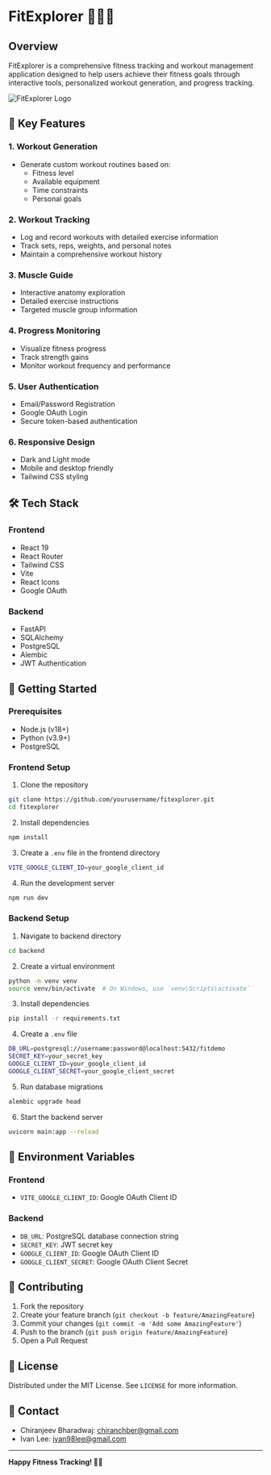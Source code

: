 # FitExplorer 🏋️‍♀️💪

## Overview

FitExplorer is a comprehensive fitness tracking and workout management application designed to help users achieve their fitness goals through interactive tools, personalized workout generation, and progress tracking.

![FitExplorer Logo](./src/assets/established-badge-logo.svg)

## 🌟 Key Features

### 1. Workout Generation
- Generate custom workout routines based on:
  - Fitness level
  - Available equipment
  - Time constraints
  - Personal goals

### 2. Workout Tracking
- Log and record workouts with detailed exercise information
- Track sets, reps, weights, and personal notes
- Maintain a comprehensive workout history

### 3. Muscle Guide
- Interactive anatomy exploration
- Detailed exercise instructions
- Targeted muscle group information

### 4. Progress Monitoring
- Visualize fitness progress
- Track strength gains
- Monitor workout frequency and performance

### 5. User Authentication
- Email/Password Registration
- Google OAuth Login
- Secure token-based authentication

### 6. Responsive Design
- Dark and Light mode
- Mobile and desktop friendly
- Tailwind CSS styling

## 🛠 Tech Stack

### Frontend
- React 19
- React Router
- Tailwind CSS
- Vite
- React Icons
- Google OAuth

### Backend
- FastAPI
- SQLAlchemy
- PostgreSQL
- Alembic
- JWT Authentication

## 🚀 Getting Started

### Prerequisites
- Node.js (v18+)
- Python (v3.9+)
- PostgreSQL

### Frontend Setup

1. Clone the repository
```bash
git clone https://github.com/yourusername/fitexplorer.git
cd fitexplorer
```

2. Install dependencies
```bash
npm install
```

3. Create a `.env` file in the frontend directory
```bash
VITE_GOOGLE_CLIENT_ID=your_google_client_id
```

4. Run the development server
```bash
npm run dev
```

### Backend Setup

1. Navigate to backend directory
```bash
cd backend
```

2. Create a virtual environment
```bash
python -m venv venv
source venv/bin/activate  # On Windows, use `venv\Scripts\activate`
```

3. Install dependencies
```bash
pip install -r requirements.txt
```

4. Create a `.env` file
```bash
DB_URL=postgresql://username:password@localhost:5432/fitdemo
SECRET_KEY=your_secret_key
GOOGLE_CLIENT_ID=your_google_client_id
GOOGLE_CLIENT_SECRET=your_google_client_secret
```

5. Run database migrations
```bash
alembic upgrade head
```

6. Start the backend server
```bash
uvicorn main:app --reload
```

## 🔐 Environment Variables

### Frontend
- `VITE_GOOGLE_CLIENT_ID`: Google OAuth Client ID

### Backend
- `DB_URL`: PostgreSQL database connection string
- `SECRET_KEY`: JWT secret key
- `GOOGLE_CLIENT_ID`: Google OAuth Client ID
- `GOOGLE_CLIENT_SECRET`: Google OAuth Client Secret

## 🤝 Contributing

1. Fork the repository
2. Create your feature branch (`git checkout -b feature/AmazingFeature`)
3. Commit your changes (`git commit -m 'Add some AmazingFeature'`)
4. Push to the branch (`git push origin feature/AmazingFeature`)
5. Open a Pull Request

## 📝 License

Distributed under the MIT License. See `LICENSE` for more information.

## 📧 Contact

- Chiranjeev Bharadwaj: chiranchber@gmail.com
- Ivan Lee: ivan98lee@gmail.com

---

**Happy Fitness Tracking! 💪🏼**
